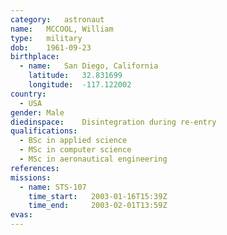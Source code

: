 ```yaml
---
category:	astronaut
name:	MCCOOL, William
type:	military
dob:	1961-09-23
birthplace:
  - name:	San Diego, California
    latitude:	32.831699
    longitude:	-117.122002
country:
  - USA
gender:	Male
diedinspace:	Disintegration during re-entry
qualifications:
  - BSc in applied science
  - MSc in computer science
  - MSc in aeronautical engineering
references:
missions:
  - name: STS-107
    time_start:   2003-01-16T15:39Z
    time_end:     2003-02-01T13:59Z
evas:
---
```

